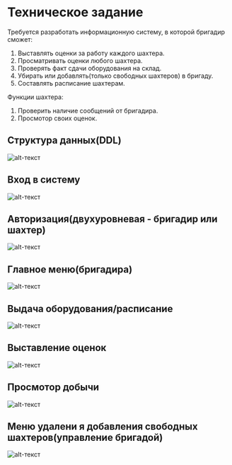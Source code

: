 # Техническое задание

Требуется разработать информационную систему, в которой бригадир сможет:
1) Выставлять оценки за работу каждого шахтера.
2) Просматривать оценки любого шахтера.
3) Проверять факт сдачи оборудования на склад.
4) Убирать или добавлять(только свободных шахтеров) в бригаду.
5) Составлять расписание шахтерам.

Функции шахтера:
1) Проверить наличие сообщений от бригадира.
2) Просмотор своих оценок.


## Структура данных(DDL)
![alt-текст](https://github.com/progML/Miner_Information_system/blob/main/back/DDL.png)






## Вход в систему
![alt-текст](https://github.com/progML/Miner_Information_system/blob/main/back/result/RxKPNsbc3UY.jpg)

## Авторизация(двухуровневая - бригадир или шахтер)
![alt-текст](https://github.com/progML/Miner_Information_system/blob/main/back/result/gFbo8NTbJ8g.jpg)

## Главное меню(бригадира)
![alt-текст](https://github.com/progML/Miner_Information_system/blob/main/back/result/sYJN10cr8Co.jpg)

## Выдача оборудования/расписание
![alt-текст](https://github.com/progML/Miner_Information_system/blob/main/back/result/eanWdVIWzV8.jpg)

## Выcтавление оценок
![alt-текст](https://github.com/progML/Miner_Information_system/blob/main/back/result/JdU4aA9r1eY.jpg)

## Просмотор добычи
![alt-текст](https://github.com/progML/Miner_Information_system/blob/main/back/result/oFvxSL8TUEo.jpg)

## Меню удалени я добавления свободных шахтеров(управление бригадой)
![alt-текст](https://github.com/progML/Miner_Information_system/blob/main/back/result/RWzJVhHBIGA.jpg)

